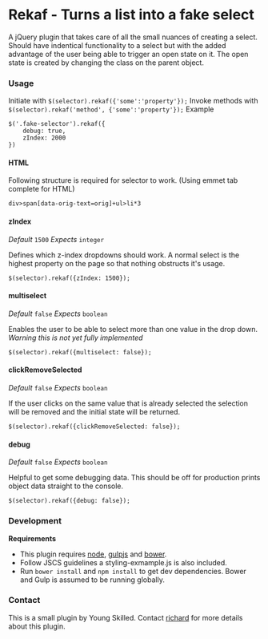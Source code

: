 # Rekaf - Turns a list into a fake select #

A jQuery plugin that takes care of all the small nuances of creating a select. Should have indentical functionality to a select but with the added advantage of the user being able to trigger an open state on it. The open state is created by changing the class on the parent object.

### Usage ###


Initiate with        `$(selector).rekaf({'some':'property'});`
Invoke methods with  `$(selector).rekaf('method', {'some':'property'});`
Example

	$('.fake-selector').rekaf({
		debug: true,
		zIndex: 2000
	})
 
#### HTML ####

Following structure is required for selector to work. (Using emmet tab complete for HTML)

	div>span[data-orig-text=orig]+ul>li*3

 
#### zIndex ####

*Default* `1500`
*Expects* `integer`

Defines which z-index dropdowns should work. A normal select is the highest property on the page so that nothing obstructs it's usage.

	$(selector).rekaf({zIndex: 1500});


#### multiselect ####

*Default* `false`
*Expects* `boolean`

Enables the user to be able to select more than one value in the drop down. *Warning this is not yet fully implemented*

	$(selector).rekaf({multiselect: false});


#### clickRemoveSelected ####

*Default* `false`
*Expects* `boolean`

If the user clicks on the same value that is already selected the selection will be removed and the initial state will be returned.

	$(selector).rekaf({clickRemoveSelected: false});


#### debug ####

*Default* `false`
*Expects* `boolean`

Helpful to get some debugging data. This should be off for production prints object data straight to the console.

	$(selector).rekaf({debug: false});


### Development ###

**Requirements**
* This plugin requires [node](http://nodejs.org/), [gulpjs](http://gulpjs.com/) and [bower](http://bower.io/).
* Follow JSCS guidelines a styling-exmample.js is also included.
* Run `bower install` and `npm install` to get dev dependencies. Bower and Gulp is assumed to be running globally.

### Contact ###

This is a small plugin by Young Skilled.
Contact [richard](mailto:richard@youngskilled) for more details about this plugin.
